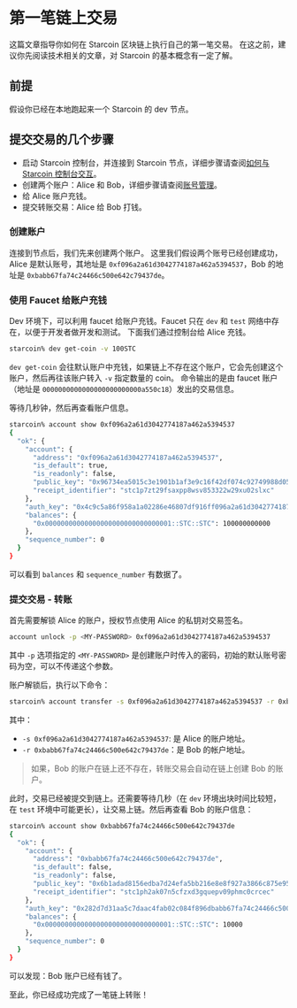 # 第一笔链上交易

这篇文章指导你如何在 Starcoin 区块链上执行自己的第一笔交易。
在这之前，建议你先阅读技术相关的文章，对 Starcoin 的基本概念有一定了解。

## 前提

假设你已经在本地跑起来一个 Starcoin 的 dev 节点。

## 提交交易的几个步骤

- 启动 Starcoin 控制台，并连接到 Starcoin 节点，详细步骤请查阅[如何与 Starcoin 控制台交互](../02-setup/starcoin-console.md)。
- 创建两个账户：Alice 和 Bob，详细步骤请查阅[账号管理](./01-account-manage.md)。
- 给 Alice 账户充钱。
- 提交转账交易：Alice 给 Bob 打钱。

### 创建账户

连接到节点后，我们先来创建两个账户。
这里我们假设两个账号已经创建成功，Alice 是默认账号，其地址是 `0xf096a2a61d3042774187a462a5394537`，Bob 的地址是 `0xbabb67fa74c24466c500e642c79437de`。

### 使用 Faucet 给账户充钱

Dev 环境下，可以利用 faucet 给账户充钱。Faucet 只在 `dev` 和 `test` 网络中存在，以便于开发者做开发和测试。
下面我们通过控制台给 Alice 充钱。

``` bash
starcoin% dev get-coin -v 100STC
```

`dev get-coin` 会往默认账户中充钱，如果链上不存在这个账户，它会先创建这个账户，然后再往该账户转入 `-v` 指定数量的 coin。
命令输出的是由 faucet 账户（地址是 `0000000000000000000000000a550c18`）发出的交易信息。

等待几秒钟，然后再查看账户信息。

```bash
starcoin% account show 0xf096a2a61d3042774187a462a5394537
{
  "ok": {
    "account": {
      "address": "0xf096a2a61d3042774187a462a5394537",
      "is_default": true,
      "is_readonly": false,
      "public_key": "0x96734ea5015c3e1901b1af3e9c16f42df074c92749988d0563be3f5df65c2da6",
      "receipt_identifier": "stc1p7zt29fsaxpp8wsv853322w29xu02slxc"
    },
    "auth_key": "0x4c9c5a86f958a1a02286e46807df916ff096a2a61d3042774187a462a5394537",
    "balances": {
      "0x00000000000000000000000000000001::STC::STC": 100000000000
    },
    "sequence_number": 0
  }
}
```

可以看到 `balances` 和 `sequence_number` 有数据了。

### 提交交易 - 转账

首先需要解锁 Alice 的账户，授权节点使用 Alice 的私钥对交易签名。

``` bash
account unlock -p <MY-PASSWORD> 0xf096a2a61d3042774187a462a5394537
```

其中 `-p` 选项指定的 `<MY-PASSWORD>` 是创建账户时传入的密码，初始的默认账号密码为空，可以不传递这个参数。

账户解锁后，执行以下命令：

```bash
starcoin% account transfer -s 0xf096a2a61d3042774187a462a5394537 -r 0xbabb67fa74c24466c500e642c79437de -v 10000 -b
```

其中：

- `-s 0xf096a2a61d3042774187a462a5394537`: 是 Alice 的账户地址。
- `-r 0xbabb67fa74c24466c500e642c79437de`：是 Bob 的帐户地址。

> 如果，Bob 的账户在链上还不存在，转账交易会自动在链上创建 Bob 的账户。


此时，交易已经被提交到链上。还需要等待几秒（在 `dev` 环境出块时间比较短，在 `test` 环境中可能更长），让交易上链。然后再查看 Bob 的账户信息：


``` bash
starcoin% account show 0xbabb67fa74c24466c500e642c79437de
{
  "ok": {
    "account": {
      "address": "0xbabb67fa74c24466c500e642c79437de",
      "is_default": false,
      "is_readonly": false,
      "public_key": "0x6b1adad8156edba7d24efa5bb216e8e8f927a3866c875e95a636e6399ae4ed46",
      "receipt_identifier": "stc1ph2ak07n5cfzxd3gquepv09phmc0crcec"
    },
    "auth_key": "0x282d7d31aa5c7daac4fab02c084f896dbabb67fa74c24466c500e642c79437de",
    "balances": {
      "0x00000000000000000000000000000001::STC::STC": 10000
    },
    "sequence_number": 0
  }
}
```

可以发现：Bob 账户已经有钱了。

至此，你已经成功完成了一笔链上转账！
